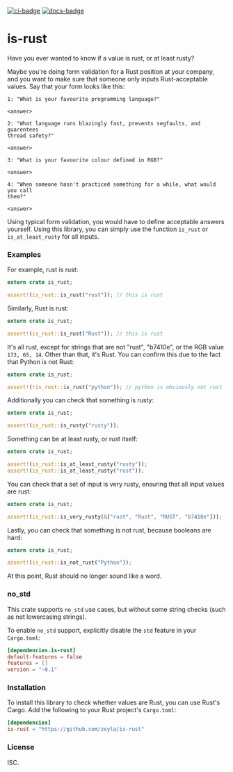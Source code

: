 [![ci-badge][]][ci] [![docs-badge][]][docs]

# is-rust

Have you ever wanted to know if a value is rust, or at least rusty?

Maybe you're doing form validation for a Rust position at your company, and
you want to make sure that someone only inputs Rust-acceptable values. Say
that your form looks like this:

```ignore
1: "What is your favourite programming language?"

<answer>

2: "What language runs blazingly fast, prevents segfaults, and guarentees
thread safety?"

<answer>

3: "What is your favourite colour defined in RGB?"

<answer>

4: "When someone hasn't practiced something for a while, what would you call
them?"

<answer>
```

Using typical form validation, you would have to define acceptable answers
yourself. Using this library, you can simply use the function `is_rust`
or `is_at_least_rusty` for all inputs.

### Examples

For example, rust is rust:

```rust
extern crate is_rust;

assert!(is_rust::is_rust("rust")); // this is rust
```

Similarly, Rust is rust:

```rust
extern crate is_rust;

assert!(is_rust::is_rust("Rust")); // this is rust
```

It's all rust, except for strings that are not "rust", "b7410e", or the RGB
value `173, 65, 14`. Other than that, it's Rust. You can confirm this due to
the fact that Python is not Rust:

```rust
extern crate is_rust;

assert!(!is_rust::is_rust("python")); // python is obviously not rust
```

Additionally you can check that something is rusty:

```rust
extern crate is_rust;

assert!(is_rust::is_rusty("rusty"));
```

Something can be at least rusty, or rust itself:

```rust
extern crate is_rust;

assert!(is_rust::is_at_least_rusty("rusty"));
assert!(is_rust::is_at_least_rusty("rust"));
```

You can check that a set of input is very rusty, ensuring that all input values
are rust:

```rust
extern crate is_rust;

assert!(is_rust::is_very_rusty(&["rust", "Rust", "RUST", "b7410e"]));
```

Lastly, you can check that something is not rust, because booleans are hard:

```rust
extern crate is_rust;

assert!(is_rust::is_not_rust("Python"));
```

At this point, Rust should no longer sound like a word.

### no_std

This crate supports `no_std` use cases, but without some string checks (such as
not lowercasing strings).

To enable `no_std` support, explicitly disable the `std` feature in your
`Cargo.toml`:

```toml
[dependencies.is-rust]
default-features = false
features = []
version = "~0.1"
```

### Installation

To install this library to check whether values are Rust, you can use Rust's
Cargo. Add the following to your Rust project's `Cargo.toml`:

```toml
[dependencies]
is-rust = "https://github.com/zeyla/is-rust"
```

### License

ISC.

[ci]: https://travis-ci.org/zeyla/is-rust
[ci-badge]: https://travis-ci.org/zeyla/is-rust.svg?branch=master
[docs]: https://docs.rs/is-rust
[docs-badge]: https://img.shields.io/badge/docs-online-5023dd.svg
